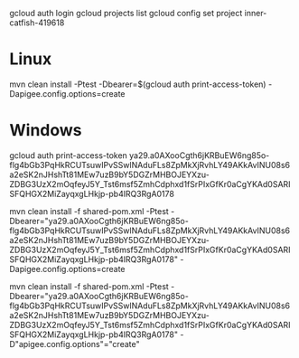 gcloud auth login
gcloud projects list
gcloud config set project inner-catfish-419618

# Linux
mvn clean install -Ptest -Dbearer=$(gcloud auth print-access-token) -Dapigee.config.options=create

# Windows
gcloud auth print-access-token
ya29.a0AXooCgth6jKRBuEW6ng85o-flg4bGb3PqHkRCUTsuwIPvSSwlNAduFLs8ZpMkXjRvhLY49AKkAvINU08s6a2eSK2nJHshTt81MEw7uzB9bY5DGZrMHBOJEYXzu-ZDBG3UzX2mOqfeyJ5Y_Tst6msf5ZmhCdphxd1fSrPIxGfKr0aCgYKAd0SARISFQHGX2MiZayqxgLHkjp-pb4lRQ3RgA0178

mvn clean install -f shared-pom.xml -Ptest -Dbearer="ya29.a0AXooCgth6jKRBuEW6ng85o-flg4bGb3PqHkRCUTsuwIPvSSwlNAduFLs8ZpMkXjRvhLY49AKkAvINU08s6a2eSK2nJHshTt81MEw7uzB9bY5DGZrMHBOJEYXzu-ZDBG3UzX2mOqfeyJ5Y_Tst6msf5ZmhCdphxd1fSrPIxGfKr0aCgYKAd0SARISFQHGX2MiZayqxgLHkjp-pb4lRQ3RgA0178" -Dapigee.config.options=create

mvn clean install -f shared-pom.xml -Ptest -Dbearer="ya29.a0AXooCgth6jKRBuEW6ng85o-flg4bGb3PqHkRCUTsuwIPvSSwlNAduFLs8ZpMkXjRvhLY49AKkAvINU08s6a2eSK2nJHshTt81MEw7uzB9bY5DGZrMHBOJEYXzu-ZDBG3UzX2mOqfeyJ5Y_Tst6msf5ZmhCdphxd1fSrPIxGfKr0aCgYKAd0SARISFQHGX2MiZayqxgLHkjp-pb4lRQ3RgA0178" -D"apigee.config.options"="create"